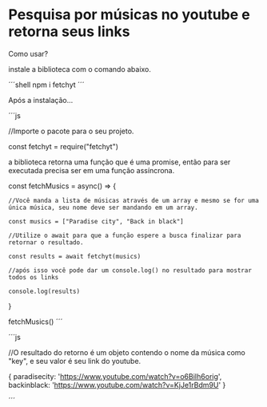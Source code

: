 
# Pesquisa por músicas no youtube e retorna seus links

Como usar?

instale a biblioteca com o comando abaixo.

´´´shell
    npm i fetchyt
´´´

Após a instalação...

´´´js

//Importe o pacote para o seu projeto.

const fetchyt = require("fetchyt")

a biblioteca retorna uma função que é uma promise, então para ser executada precisa ser em uma função assíncrona.

const fetchMusics = async() => {

    //Você manda a lista de músicas através de um array e mesmo se for uma única música, seu nome deve ser mandando em um array.

    const musics = ["Paradise city", "Back in black"]

    //Utilize o await para que a função espere a busca finalizar para retornar o resultado.

    const results = await fetchyt(musics)

    //após isso você pode dar um console.log() no resultado para mostrar todos os links

    console.log(results)

}

fetchMusics()
´´´

´´´js

//O resultado do retorno é um objeto contendo o nome da música como "key", e seu valor é seu link do youtube.

{
  paradisecity: 'https://www.youtube.com/watch?v=o6BiIh6orig',
  backinblack: 'https://www.youtube.com/watch?v=KjJe1rBdm9U'
}

´´´


